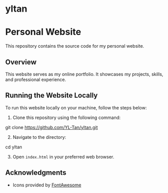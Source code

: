 # yltan
# Personal Website

This repository contains the source code for my personal website.

## Overview

This website serves as my online portfolio. It showcases my projects, skills, and professional experience. 

## Running the Website Locally

To run this website locally on your machine, follow the steps below:

1. Clone this repository using the following command:

git clone https://github.com/YL-Tan/yltan.git

2. Navigate to the directory:

cd yltan

3. Open `index.html` in your preferred web browser.

## Acknowledgments

- Icons provided by [FontAwesome](https://fontawesome.com/)

